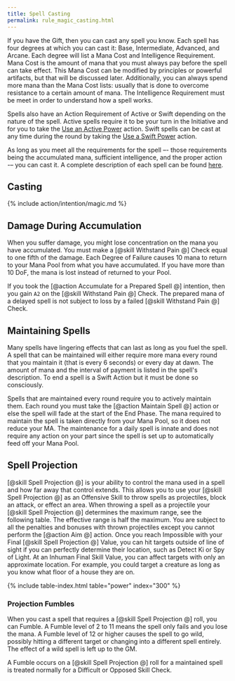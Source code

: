 ```yaml
---
title: Spell Casting
permalink: rule_magic_casting.html
---
```


If you have the Gift, then you can cast any spell you know. Each spell has four degrees at which you can cast it: Base, Intermediate, Advanced, and Arcane. Each degree will list a Mana Cost and Intelligence Requirement. Mana Cost is the amount of mana that you must always pay before the spell can take effect. This Mana Cost can be modified by principles or powerful artifacts, but that will be discussed later. Additionally, you can always spend more mana than the Mana Cost lists: usually that is done to overcome resistance to a certain amount of mana. The Intelligence Requirement must be meet in order to understand how a spell works.

Spells also have an Action Requirement of Active or Swift depending on the nature of the spell. Active spells require it to be your turn in the Initiative and for you to take the [Use an Active Power](todo.html) action. Swift spells can be cast at any time during the round by taking the [Use a Swift Power](todo.html) action. 

As long as you meet all the requirements for the spell –- those requirements being the accumulated mana, sufficient intelligence, and the proper action -– you can cast it. A complete description of each spell can be found [here](ref_spell_intro.html).

## Casting

{% include action/intention/magic.md %}

## Damage During Accumulation
When you suffer damage, you might lose concentration on the mana you have accumulated. You must make a [@skill Withstand Pain @] Check equal to one fifth of the damage. Each Degree of Failure causes 10 mana to return to your Mana Pool from what you have accumulated. If you have more than 10 DoF, the mana is lost instead of returned to your Pool. 

If you took the [@action Accumulate for a Prepared Spell @] intention, then you gain `A2` on the [@skill Withstand Pain @] Check. The prepared mana of a delayed spell is not subject to loss by a failed [@skill Withstand Pain @] Check.

## Maintaining Spells
Many spells have lingering effects that can last as long as you fuel the spell. A spell that can be maintained will either require more mana every round that you maintain it (that is every 6 seconds) or every day at dawn. The amount of mana and the interval of payment is listed in the spell's description. To end a spell is a Swift Action but it must be done so consciously. 

Spells that are maintained every round require you to actively maintain them. Each round you must take the [@action Maintain Spell @] action or else the spell will fade at the start of the End Phase. The mana required to maintain the spell is taken directly from your Mana Pool, so it does not reduce your MA. The maintenance for a daily spell is innate and does not require any action on your part since the spell is set up to automatically feed off your Mana Pool.

## Spell Projection
[@skill Spell Projection @] is your ability to control the mana used in a spell and how far away that control extends. This allows you to use your [@skill Spell Projection @] as an Offensive Skill to throw spells as projectiles, block an attack, or effect an area. When throwing a spell as a projectile your [@skill Spell Projection @] determines the maximum range, see the following table. The effective range is half the maximum. You are subject to all the penalties and bonuses with thrown projectiles except you cannot perform the [@action Aim @] action. Once you reach Impossible with your Final [@skill Spell Projection @] Value, you can hit targets outside of line of sight if you can perfectly determine their location, such as Detect Ki or Spy of Light. At an Inhuman Final Skill Value, you can affect targets with only an approximate location. For example, you could target a creature as long as you know what floor of a house they are on.

{% include table-index.html table="power" index="300" %}

### Projection Fumbles
When you cast a spell that requires a [@skill Spell Projection @] roll, you can Fumble. A Fumble level of 2 to 11 means the spell only fails and you lose the mana. A Fumble level of 12 or higher causes the spell to go wild, possibly hitting a different target or changing into a different spell entirely. The effect of a wild spell is left up to the GM.

A Fumble occurs on a [@skill Spell Projection @] roll for a maintained spell is treated normally for a Difficult or Opposed Skill Check.